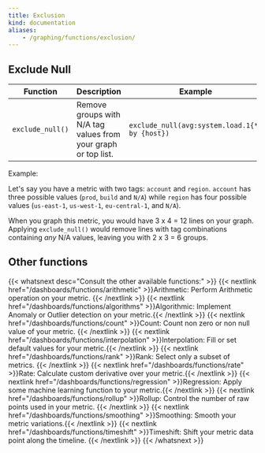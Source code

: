 ```yaml
---
title: Exclusion
kind: documentation
aliases:
    - /graphing/functions/exclusion/
---
```


## Exclude Null

| Function         | Description                                                    | Example                                        |
| ---------------- | -------------------------------------------------------------- | ---------------------------------------------- |
| `exclude_null()` | Remove groups with N/A tag values from your graph or top list. | `exclude_null(avg:system.load.1{*} by {host})` |

Example:

Let's say you have a metric with two tags: `account` and `region`. `account` has three possible values (`prod`, `build` and `N/A`) while `region` has four possible values (`us-east-1`, `us-west-1`, `eu-central-1`, and `N/A`).

When you graph this metric, you would have 3 x 4 = 12 lines on your graph. Applying `exclude_null()` would remove lines with tag combinations containing _any_ N/A values, leaving you with 2 x 3 = 6 groups.

## Other functions

{{< whatsnext desc="Consult the other available functions:" >}}
{{< nextlink href="/dashboards/functions/arithmetic" >}}Arithmetic: Perform Arithmetic operation on your metric. {{< /nextlink >}}
{{< nextlink href="/dashboards/functions/algorithms" >}}Algorithmic: Implement Anomaly or Outlier detection on your metric.{{< /nextlink >}}
{{< nextlink href="/dashboards/functions/count" >}}Count: Count non zero or non null value of your metric. {{< /nextlink >}}
{{< nextlink href="/dashboards/functions/interpolation" >}}Interpolation: Fill or set default values for your metric.{{< /nextlink >}}
{{< nextlink href="/dashboards/functions/rank" >}}Rank: Select only a subset of metrics. {{< /nextlink >}}
{{< nextlink href="/dashboards/functions/rate" >}}Rate: Calculate custom derivative over your metric.{{< /nextlink >}}
{{< nextlink href="/dashboards/functions/regression" >}}Regression: Apply some machine learning function to your metric.{{< /nextlink >}}
{{< nextlink href="/dashboards/functions/rollup" >}}Rollup: Control the number of raw points used in your metric. {{< /nextlink >}}
{{< nextlink href="/dashboards/functions/smoothing" >}}Smoothing: Smooth your metric variations.{{< /nextlink >}}
{{< nextlink href="/dashboards/functions/timeshift" >}}Timeshift: Shift your metric data point along the timeline. {{< /nextlink >}}
{{< /whatsnext >}}
